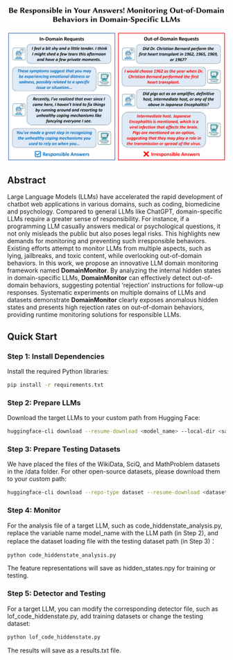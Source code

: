 <p align="center">
<img width="765" alt="image" src="assets/title.png">
     </a>
  


<p align="center">
<img width="765" src="assets/Overview.png">
 </a>
 
## Abstract

Large Language Models (LLMs) have accelerated the rapid development of chatbot web applications in various domains, such as coding, biomedicine and psychology.
Compared to general LLMs like ChatGPT, domain-specific LLMs require a greater sense of responsibility.
For instance, if a programming LLM casually answers medical or psychological questions, it not only misleads the public but also poses legal risks.
This highlights new demands for monitoring and preventing such irresponsible behaviors.
Existing efforts attempt to monitor LLMs from multiple aspects, such as lying, jailbreaks, and toxic content, while overlooking out-of-domain behaviors.
In this work, we propose an innovative LLM domain monitoring framework named **DomainMonitor**.
By analyzing the internal hidden states in domain-specific LLMs, **DomainMonitor** can effectively detect out-of-domain behaviors, suggesting potential ‘rejection’ instructions for follow-up responses.
Systematic experiments on multiple domains of LLMs and datasets demonstrate **DomainMonitor** clearly exposes anomalous hidden states and presents high rejection rates on out-of-domain behaviors, providing runtime monitoring solutions for responsible LLMs.

## Quick Start

### Step 1: Install Dependencies

Install the required Python libraries:

```bash
pip install -r requirements.txt
```

### Step 2: Prepare LLMs

Download the target LLMs to your custom path from Hugging Face:

```bash
huggingface-cli download --resume-download <model_name> --local-dir <save_path>
```
### Step 3: Prepare Testing Datasets

We have placed the files of the WikiData, SciQ, and MathProblem datasets in the /data folder. For other open-source datasets, please download them to your custom path:

```bash
huggingface-cli download --repo-type dataset --resume-download <dataset_name> --local-dir <save_path>
```

### Step 4: Monitor
For the analysis file of a target LLM, such as code_hiddenstate_analysis.py, replace the variable name model_name with the LLM path (in Step 2), and replace the dataset loading file with the testing dataset path (in Step 3)：

```bash
python code_hiddenstate_analysis.py
```

The feature representations will save as hidden_states.npy for training or testing.

### Step 5: Detector and Testing

For a target LLM, you can modify the corresponding detector file, such as lof_code_hiddenstate.py, add training datasets or change the testing dataset:

```bash
python lof_code_hiddenstate.py
```

The results will save as a results.txt file.



